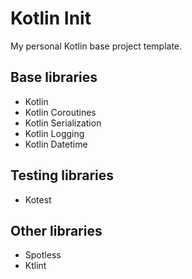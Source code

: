 # Kotlin Init

My personal Kotlin base project template.

## Base libraries

- Kotlin
- Kotlin Coroutines
- Kotlin Serialization
- Kotlin Logging
- Kotlin Datetime

## Testing libraries

- Kotest

## Other libraries

- Spotless
- Ktlint
